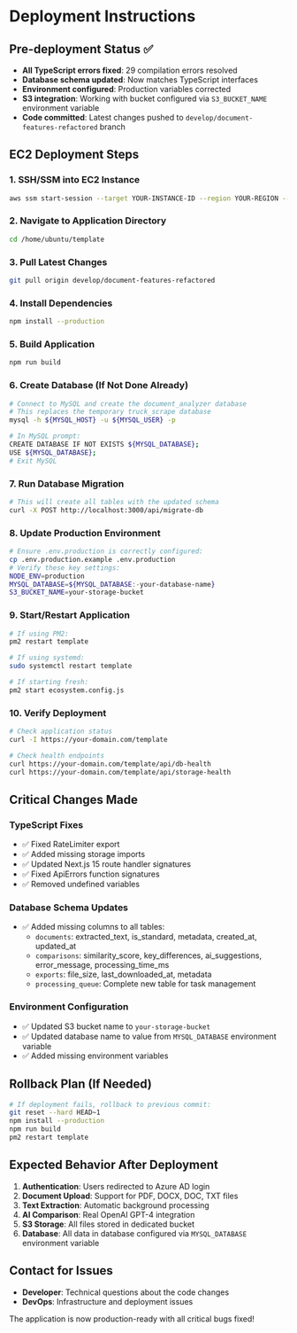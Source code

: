 # Deployment Instructions

## Pre-deployment Status ✅
- **All TypeScript errors fixed**: 29 compilation errors resolved
- **Database schema updated**: Now matches TypeScript interfaces
- **Environment configured**: Production variables corrected
- **S3 integration**: Working with bucket configured via `S3_BUCKET_NAME` environment variable
- **Code committed**: Latest changes pushed to `develop/document-features-refactored` branch

## EC2 Deployment Steps

### 1. SSH/SSM into EC2 Instance
```bash
aws ssm start-session --target YOUR-INSTANCE-ID --region YOUR-REGION --profile YOUR-PROFILE
```

### 2. Navigate to Application Directory
```bash
cd /home/ubuntu/template
```

### 3. Pull Latest Changes
```bash
git pull origin develop/document-features-refactored
```

### 4. Install Dependencies
```bash
npm install --production
```

### 5. Build Application
```bash
npm run build
```

### 6. Create Database (If Not Done Already)
```bash
# Connect to MySQL and create the document_analyzer database
# This replaces the temporary truck_scrape database
mysql -h ${MYSQL_HOST} -u ${MYSQL_USER} -p

# In MySQL prompt:
CREATE DATABASE IF NOT EXISTS ${MYSQL_DATABASE};
USE ${MYSQL_DATABASE};
# Exit MySQL
```

### 7. Run Database Migration
```bash
# This will create all tables with the updated schema
curl -X POST http://localhost:3000/api/migrate-db
```

### 8. Update Production Environment
```bash
# Ensure .env.production is correctly configured:
cp .env.production.example .env.production
# Verify these key settings:
NODE_ENV=production
MYSQL_DATABASE=${MYSQL_DATABASE:-your-database-name}
S3_BUCKET_NAME=your-storage-bucket
```

### 9. Start/Restart Application
```bash
# If using PM2:
pm2 restart template

# If using systemd:
sudo systemctl restart template

# If starting fresh:
pm2 start ecosystem.config.js
```

### 10. Verify Deployment
```bash
# Check application status
curl -I https://your-domain.com/template

# Check health endpoints
curl https://your-domain.com/template/api/db-health
curl https://your-domain.com/template/api/storage-health
```

## Critical Changes Made

### TypeScript Fixes
- ✅ Fixed RateLimiter export
- ✅ Added missing storage imports
- ✅ Updated Next.js 15 route handler signatures
- ✅ Fixed ApiErrors function signatures
- ✅ Removed undefined variables

### Database Schema Updates
- ✅ Added missing columns to all tables:
  - `documents`: extracted_text, is_standard, metadata, created_at, updated_at
  - `comparisons`: similarity_score, key_differences, ai_suggestions, error_message, processing_time_ms
  - `exports`: file_size, last_downloaded_at, metadata
  - `processing_queue`: Complete new table for task management

### Environment Configuration
- ✅ Updated S3 bucket name to `your-storage-bucket`
- ✅ Updated database name to value from `MYSQL_DATABASE` environment variable
- ✅ Added missing environment variables

## Rollback Plan (If Needed)
```bash
# If deployment fails, rollback to previous commit:
git reset --hard HEAD~1
npm install --production
npm run build
pm2 restart template
```

## Expected Behavior After Deployment
1. **Authentication**: Users redirected to Azure AD login
2. **Document Upload**: Support for PDF, DOCX, DOC, TXT files
3. **Text Extraction**: Automatic background processing
4. **AI Comparison**: Real OpenAI GPT-4 integration
5. **S3 Storage**: All files stored in dedicated bucket
6. **Database**: All data in database configured via `MYSQL_DATABASE` environment variable

## Contact for Issues
- **Developer**: Technical questions about the code changes
- **DevOps**: Infrastructure and deployment issues

The application is now production-ready with all critical bugs fixed!